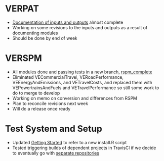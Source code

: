# VERPAT 
  - [Documentation of inputs and outputs](VERPAT-Inputs-and-Outputs) almost complete
  - Working on some revisions to the inputs and outputs as a result of documenting modules
  - Should be done by end of week

# VERSPM
  - All modules done and passing tests in a new branch, [rspm_complete](https://github.com/gregorbj/VisionEval/tree/rspm_complete)
  - Eliminated VECommercialTravel, VERoadPerformance, VEEnergyAndEmissions, and VETravelCosts, and replaced them with VEPowertrainsAndFuels and VETravelPerformance so still some work to do to merge to develop
  - Working on memo on conversion and differences from RSPM
  - Plan to reconcile revisions next week
  - Will do a release once ready

# Test System and Setup
  - Updated [Getting Started](https://github.com/gregorbj/VisionEval/wiki/Getting-Started) to refer to a new install.R script
  - Tested triggering builds of dependent projects in TravisCI if we decide to eventually go with [separate repositories](https://github.com/gregorbj/VisionEval/issues/129)